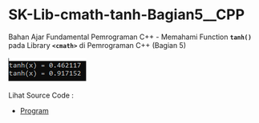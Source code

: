 # SK-Lib-cmath-tanh-Bagian5__CPP
Bahan Ajar Fundamental Pemrograman C++ - Memahami Function <code><b>tanh()</b></code> pada Library <code><b>&lt;cmath></b></code> di Pemrograman C++ (Bagian 5)<br><br>
<img src="https://github.com/RizkyKhapidsyah/SK-Lib-cmath-tanh-Bagian5__CPP/blob/master/SK-Lib-cmath-tanh-Bagian5__CPP/result/001.PNG"><br><br>
Lihat Source Code : <br>
- <a href="https://github.com/RizkyKhapidsyah/SK-Lib-cmath-tanh-Bagian5__CPP/blob/master/SK-Lib-cmath-tanh-Bagian5__CPP/Source.cpp">Program</a>
